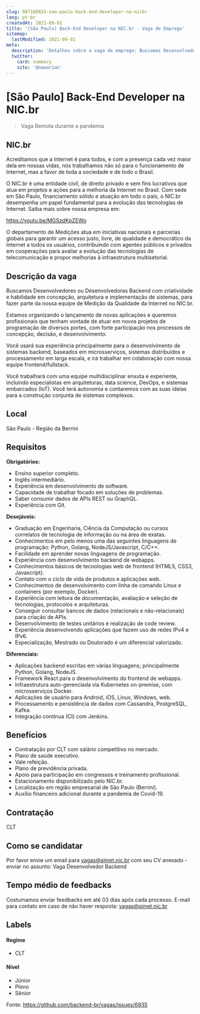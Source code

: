 ```yaml
---
slug: 987188815-sao-paulo-back-end-developer-na-nicbr
lang: pt-br
createdAt: 2021-09-02
title: '[São Paulo] Back-End Developer na NIC.br - Vaga de Emprego'
sitemap:
  lastModified: 2021-09-02
meta:
  description: 'Detalhes sobre a vaga de emprego: Buscamos Desenvolvedores ou Desenvolvedoras Backend com criatividade e habilidade em concepção, arquitetura e implementação de sistemas, para fazer parte da nossa equipe de Medição da Qualidade da Internet no NIC.br. Estamos organizando o lançamento de novas aplicações e queremos profissionais que tenham vontade de atuar em novos projetos de programação de diversos portes, com forte participação nos processos de concepção, decisão, e desenvolvimento. Você usará sua experiência principalmente para o desenvolvimento de sistemas backend, baseados em microsserviços, sistemas distribuídos e processamento em larga escala, e irá trabalhar em colaboração com nossa equipe frontend/fullstack. Você trabalhará com uma equipe multidisciplinar enxuta e experiente, incluindo especialistas em arquiteturas, data science, DevOps, e sistemas embarcados (IoT). Você terá autonomia e contaremos com as suas ideias para a construção conjunta de sistemas complexos.'
  twitter:
    card: summary
    site: '@nawarian'
---
```


# [São Paulo] Back-End Developer na NIC.br

<!--
==================================================
Caso a vaga for remoto durante a pandemia informar no texto "Remoto durante o covid"
==================================================
-->
<!-- 
==================================================
POR FAVOR, SÓ POSTE SE A VAGA FOR PARA BACK-END!

Não faça distinção de gênero no título da vaga.

Use: "Back-End Developer" ao invés de 
"Desenvolvedor Back-End" \o/

Exemplo: `[São Paulo] Back-End Developer @ NOME DA EMPRESA`
==================================================
-->
<!--
==================================================
Caso a vaga for remoto durante a pandemia deixar a linha abaixo
==================================================
-->
> Vaga Remota durante a pandemia

## NIC.br

Acreditamos que a Internet é para todos, e com a presença cada vez maior dela em nossas vidas, nós trabalhamos não só para o funcionamento de Internet, mas a favor de toda a sociedade e de todo o Brasil.

O NIC.br é uma entidade civil, de direito privado e sem fins lucrativos que atua em projetos e ações para a melhoria da Internet no Brasil. Com sede em São Paulo, financiamento sólido e atuação em todo o país, o NIC.br desempenha um papel fundamental para a evolução das tecnologias de Internet. Saiba mais sobre nossa empresa em:

https://youtu.be/MGSzdKpZEWo

O departamento de Medições atua em iniciativas nacionais e parcerias globais para garantir um acesso justo, livre, de qualidade e democrático da Internet a todos os usuários, contribuindo com agentes públicos e privados em cooperações para avaliar a evolução das tecnologias de telecomunicação e propor melhorias à infraestrutura multisetorial.

## Descrição da vaga

Buscamos Desenvolvedores ou Desenvolvedoras Backend com criatividade e habilidade em concepção, arquitetura e implementação de sistemas, para fazer parte da nossa equipe de Medição da Qualidade da Internet no NIC.br.

Estamos organizando o lançamento de novas aplicações e queremos profissionais que tenham vontade de atuar em novos projetos de programação de diversos portes, com forte participação nos processos de concepção, decisão, e desenvolvimento.

Você usará sua experiência principalmente para o desenvolvimento de sistemas backend, baseados em microsserviços, sistemas distribuídos e processamento em larga escala, e irá trabalhar em colaboração com nossa equipe frontend/fullstack.

Você trabalhará com uma equipe multidisciplinar enxuta e experiente, incluindo especialistas em arquiteturas, data science, DevOps, e sistemas embarcados (IoT). Você terá autonomia e contaremos com as suas ideias para a construção conjunta de sistemas complexos.


## Local

São Paulo - Região da Berrini

## Requisitos

**Obrigatórios:**

- Ensino superior completo.
- Inglês intermediário.
- Experiência em desenvolvimento de software.
- Capacidade de trabalhar focado em soluções de problemas.
- Saber consumir dados de APIs REST ou GraphQL.
- Experiência com Git.

**Desejáveis:**

- Graduação em Engenharia, Ciência da Computação ou cursos correlatos de tecnologia de informação ou na área de exatas.
- Conhecimentos em pelo menos uma das seguintes linguagens de programação: Python, Golang, NodeJS/Javascript, C/C++.
- Facilidade em aprender novas linguagens de programação.
- Experiência com desenvolvimento backend de webapps.
- Conhecimentos básicos de tecnologias web de frontend (HTML5, CSS3, Javascript).
- Contato com o ciclo de vida de produtos e aplicações web.
- Conhecimentos de desenvolvimento com linha de comando Linux e containers (por exemplo, Docker).
- Experiência com leitura de documentação, avaliação e seleção de tecnologias, protocolos e arquiteturas.
- Conseguir consultar bancos de dados (relacionais e não-relacionais) para criação de APIs.
- Desenvolvimento de testes unitários e realização de code review.
- Experiência desenvolvendo aplicações que fazem uso de redes IPv4 e IPv6.
- Especialização, Mestrado ou Doutorado é um diferencial valorizado.

**Diferenciais:**
- Aplicações backend escritas em várias linguagens; principalmente Python, Golang, NodeJS.
- Framework React para o desenvolvimento do frontend de webapps.
- Infraestrutura auto-gerenciada via Kubernetes on-premise, com microsserviços Docker.
- Aplicações de usuário para Android, iOS, Linux, Windows, web.
- Processamento e persistência de dados com Cassandra, PostgreSQL, Kafka.
- Integração contínua (CI) com Jenkins.

## Benefícios

- Contratação por CLT com salário competitivo no mercado.
- Plano de saúde executivo.
- Vale refeição.
- Plano de previdência privada.
- Apoio para participação em congressos e treinamento profissional.
- Estacionamento disponibilizado pelo NIC.br.
- Localização em região empresarial de São Paulo (Berrini).
- Auxílio financeiro adicional durante a pandemia de Covid-19.

## Contratação

CLT

## Como se candidatar

Por favor envie um email para vagas@simet.nic.br com seu CV anexado - enviar no assunto: Vaga Desenvolvedor Backend

## Tempo médio de feedbacks

Costumamos enviar feedbacks em até 03 dias após cada processo.
E-mail para contato em caso de não haver resposta:  vagas@simet.nic.br

## Labels
<!-- retire os labels que não fazem sentido à vaga -->

#### Regime
- CLT

#### Nível
- Júnior
- Pleno
- Sênior




Fonte: https://github.com/backend-br/vagas/issues/6935